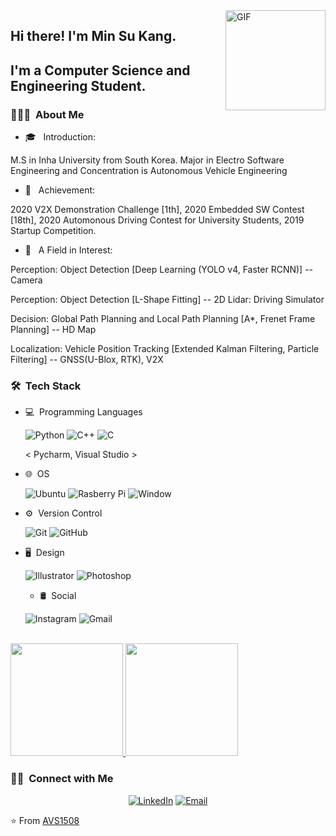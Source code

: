 <img align="right" alt="GIF" height="160px" src="https://media.giphy.com/media/du3J3cXyzhj75IOgvA/giphy.gif" />
<p align="center">
 <h2 align="left">Hi there! I'm Min Su Kang.</h2>
</p>

<h2> I'm a Computer Science and Engineering Student.</h2>

<h3> 👨🏻‍💻 &nbsp;About Me </h3>

- 🎓 &nbsp; Introduction: 

M.S in Inha University from South Korea. Major in Electro Software Engineering and Concentration is Autonomous Vehicle Engineering
- 🤔 &nbsp; Achievement: 

2020 V2X Demonstration Challenge [1th], 2020 Embedded SW Contest [18th], 2020 Automonous Driving Contest for University Students, 2019 Startup Competition.
- 💼 &nbsp; A Field in Interest: 

Perception: Object Detection [Deep Learning (YOLO v4, Faster RCNN)] -- Camera

Perception: Object Detection [L-Shape Fitting] -- 2D Lidar: Driving Simulator

Decision: Global Path Planning and Local Path Planning [A*, Frenet Frame Planning] -- HD Map
 
Localization: Vehicle Position Tracking [Extended Kalman Filtering, Particle Filtering] -- GNSS(U-Blox, RTK), V2X


<h3> 🛠 &nbsp;Tech Stack</h3>

- 💻  &nbsp;Programming Languages

  ![Python](https://img.shields.io/badge/python%20-%2314354C.svg?&style=for-the-badge&logo=python&logoColor=white)
  ![C++](https://img.shields.io/badge/c++%20-%2300599C.svg?&style=for-the-badge&logo=c%2B%2B&ogoColor=white)
  ![C](https://img.shields.io/badge/c%23%20-%23239120.svg?&style=for-the-badge&logo=c-sharp&logoColor=white)
  
  < Pycharm, Visual Studio >
- 🌐 &nbsp;OS

  ![Ubuntu](https://img.shields.io/badge/Ubuntu-E95420?style=for-the-badge&logo=ubuntu&logoColor=white)
  ![Rasberry Pi](https://img.shields.io/badge/-Raspberry%20Pi-C51A4A?style=for-the-badge&logo=Raspberry-Pi)
  ![Window](https://img.shields.io/badge/Windows-0078D6?style=for-the-badge&logo=windows&logoColor=white)
- ⚙️ &nbsp;Version Control

  ![Git](https://img.shields.io/badge/git%20-%23F05033.svg?&style=for-the-badge&logo=git&logoColor=white)
  ![GitHub](https://img.shields.io/badge/github%20-%23121011.svg?&style=for-the-badge&logo=github&logoColor=white)
- 🖥 &nbsp;Design

  ![Illustrator](https://img.shields.io/badge/adobe%20illustrator%20-%23FF9A00.svg?&style=for-the-badge&logo=adobe%20illustrator&logoColor=white)
  ![Photoshop](https://img.shields.io/badge/adobe%20photoshop%20-%2331A8FF.svg?&style=for-the-badge&logo=adobe%20photoshop&logoColor=white)
  - 🛢 &nbsp;Social
 
  ![Instagram](https://img.shields.io/badge/Instagram%20-%23E4405F.svg?&style=for-the-badge&logo=Instagram&logoColor=white)
  ![Gmail](https://img.shields.io/badge/Gmail-D14836?style=for-the-badge&logo=gmail&logoColor=white)

<br/>

<a href="https://github.com/kangminsu1">
  <img height="180em" src="https://github-readme-stats.vercel.app/api?username=kangminsu1&theme=buefy&show_icons=true" />
  <img height="180em" src="https://github-readme-stats.vercel.app/api/top-langs/?username=kangminsu1&theme=buefy&layout=compact" />
</a>

<br/>

<h3> 🤝🏻 &nbsp;Connect with Me </h3>

<p align="center">
<a href="https://www.linkedin.com/in/minsu-kang-b3706b170/"><img alt="LinkedIn" src="https://img.shields.io/badge/LinkedIn-Min_Su_Kang-blue?style=flat-square&logo=linkedin"></a>
<a href="mailto:kangminsu243@gmail.com"><img alt="Email" src="https://img.shields.io/badge/Email-kangminsu243@gmail.com-blue?style=flat-square&logo=gmail"></a>
</p>


⭐️ From [AVS1508](https://github.com/AVS1508)
